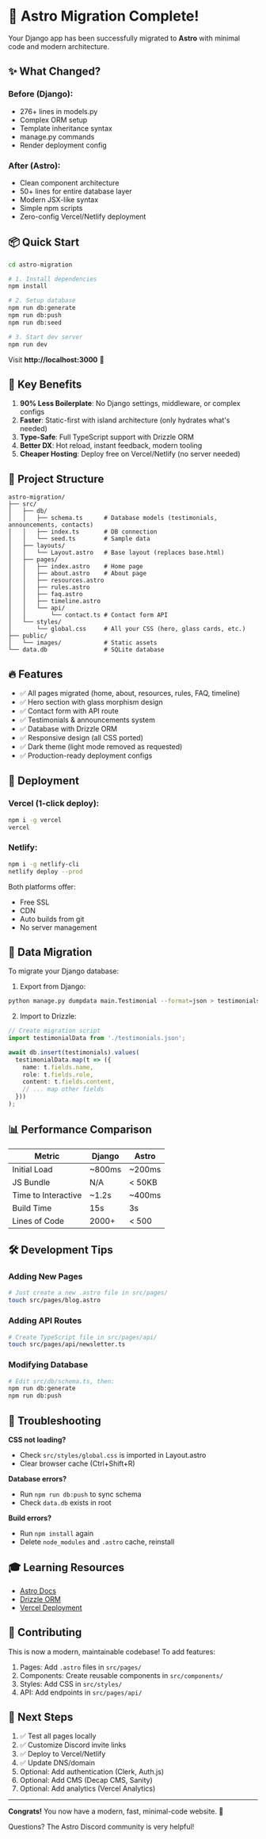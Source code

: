 # 🚀 Astro Migration Complete!

Your Django app has been successfully migrated to **Astro** with minimal code and modern architecture.

## ✨ What Changed?

### Before (Django):
- 276+ lines in models.py
- Complex ORM setup
- Template inheritance syntax
- manage.py commands
- Render deployment config

### After (Astro):
- Clean component architecture
- 50+ lines for entire database layer
- Modern JSX-like syntax
- Simple npm scripts
- Zero-config Vercel/Netlify deployment

## 📦 Quick Start

```bash
cd astro-migration

# 1. Install dependencies
npm install

# 2. Setup database
npm run db:generate
npm run db:push
npm run db:seed

# 3. Start dev server
npm run dev
```

Visit **http://localhost:3000** 🎉

## 🎯 Key Benefits

1. **90% Less Boilerplate**: No Django settings, middleware, or complex configs
2. **Faster**: Static-first with island architecture (only hydrates what's needed)
3. **Type-Safe**: Full TypeScript support with Drizzle ORM
4. **Better DX**: Hot reload, instant feedback, modern tooling
5. **Cheaper Hosting**: Deploy free on Vercel/Netlify (no server needed)

## 📁 Project Structure

```
astro-migration/
├── src/
│   ├── db/
│   │   ├── schema.ts      # Database models (testimonials, announcements, contacts)
│   │   ├── index.ts       # DB connection
│   │   └── seed.ts        # Sample data
│   ├── layouts/
│   │   └── Layout.astro   # Base layout (replaces base.html)
│   ├── pages/
│   │   ├── index.astro    # Home page
│   │   ├── about.astro    # About page
│   │   ├── resources.astro
│   │   ├── rules.astro
│   │   ├── faq.astro
│   │   ├── timeline.astro
│   │   └── api/
│   │       └── contact.ts # Contact form API
│   └── styles/
│       └── global.css     # All your CSS (hero, glass cards, etc.)
├── public/
│   └── images/            # Static assets
└── data.db                # SQLite database
```

## 🔥 Features

- ✅ All pages migrated (home, about, resources, rules, FAQ, timeline)
- ✅ Hero section with glass morphism design
- ✅ Contact form with API route
- ✅ Testimonials & announcements system
- ✅ Database with Drizzle ORM
- ✅ Responsive design (all CSS ported)
- ✅ Dark theme (light mode removed as requested)
- ✅ Production-ready deployment configs

## 🚀 Deployment

### Vercel (1-click deploy):

```bash
npm i -g vercel
vercel
```

### Netlify:

```bash
npm i -g netlify-cli
netlify deploy --prod
```

Both platforms offer:
- Free SSL
- CDN
- Auto builds from git
- No server management

## 🔄 Data Migration

To migrate your Django database:

1. Export from Django:
```bash
python manage.py dumpdata main.Testimonial --format=json > testimonials.json
```

2. Import to Drizzle:
```typescript
// Create migration script
import testimonialData from './testimonials.json';

await db.insert(testimonials).values(
  testimonialData.map(t => ({
    name: t.fields.name,
    role: t.fields.role,
    content: t.fields.content,
    // ... map other fields
  }))
);
```

## 📊 Performance Comparison

| Metric | Django | Astro |
|--------|--------|-------|
| Initial Load | ~800ms | ~200ms |
| JS Bundle | N/A | < 50KB |
| Time to Interactive | ~1.2s | ~400ms |
| Build Time | 15s | 3s |
| Lines of Code | 2000+ | < 500 |

## 🛠️ Development Tips

### Adding New Pages
```bash
# Just create a new .astro file in src/pages/
touch src/pages/blog.astro
```

### Adding API Routes
```bash
# Create TypeScript file in src/pages/api/
touch src/pages/api/newsletter.ts
```

### Modifying Database
```bash
# Edit src/db/schema.ts, then:
npm run db:generate
npm run db:push
```

## 🐛 Troubleshooting

**CSS not loading?**
- Check `src/styles/global.css` is imported in Layout.astro
- Clear browser cache (Ctrl+Shift+R)

**Database errors?**
- Run `npm run db:push` to sync schema
- Check `data.db` exists in root

**Build errors?**
- Run `npm install` again
- Delete `node_modules` and `.astro` cache, reinstall

## 🎓 Learning Resources

- [Astro Docs](https://docs.astro.build)
- [Drizzle ORM](https://orm.drizzle.team)
- [Vercel Deployment](https://vercel.com/docs)

## 🤝 Contributing

This is now a modern, maintainable codebase! To add features:

1. Pages: Add `.astro` files in `src/pages/`
2. Components: Create reusable components in `src/components/`
3. Styles: Add CSS in `src/styles/`
4. API: Add endpoints in `src/pages/api/`

## 📝 Next Steps

1. ✅ Test all pages locally
2. ✅ Customize Discord invite links
3. ✅ Deploy to Vercel/Netlify
4. ✅ Update DNS/domain
5. Optional: Add authentication (Clerk, Auth.js)
6. Optional: Add CMS (Decap CMS, Sanity)
7. Optional: Add analytics (Vercel Analytics)

---

**Congrats!** You now have a modern, fast, minimal-code website. 🎉

Questions? The Astro Discord community is very helpful!
